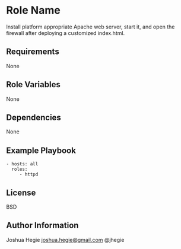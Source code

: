 Role Name
=========

Install platform appropriate Apache web server, start it, and open the firewall after deploying a customized index.html.

Requirements
------------

None

Role Variables
--------------

None

Dependencies
------------

None

Example Playbook
----------------

    - hosts: all
      roles:
         - httpd

License
-------

BSD

Author Information
------------------

Joshua Hegie <joshua.hegie@gmail.com> @jhegie
